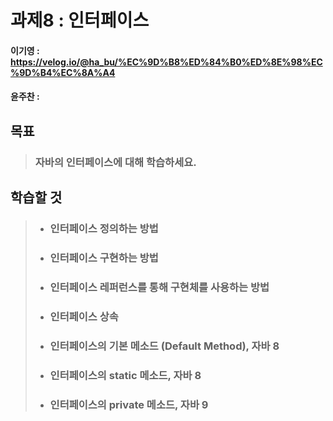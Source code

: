 # 과제8 : 인터페이스

#### 이기영 : https://velog.io/@ha_bu/%EC%9D%B8%ED%84%B0%ED%8E%98%EC%9D%B4%EC%8A%A4
#### 윤주찬 : 

## 목표
> ### 자바의 인터페이스에 대해 학습하세요.

## 학습할 것
> - ### 인터페이스 정의하는 방법
> 
> - ### 인터페이스 구현하는 방법
> 
> - ### 인터페이스 레퍼런스를 통해 구현체를 사용하는 방법
> 
> - ### 인터페이스 상속
> 
> - ### 인터페이스의 기본 메소드 (Default Method), 자바 8
>
> - ### 인터페이스의 static 메소드, 자바 8
> 
> - ### 인터페이스의 private 메소드, 자바 9
> 
